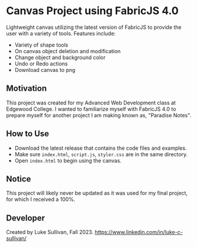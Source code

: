 # Canvas Project using FabricJS 4.0
Lightweight canvas utilizing the latest version of FabricJS to provide the user with a variety of tools.
Features include:
- Variety of shape tools
- On canvas object deletion and modification
- Change object and background color
- Undo or Redo actions
- Download canvas to png

## Motivation
This project was created for my Advanced Web Development class at Edgewood College. I wanted to familiarize myself with FabricJS 4.0 to prepare myself for another project I am making known as, "Paradise Notes". 

## How to Use
- Download the latest release that contains the code files and examples.
- Make sure ```index.html```, ```script.js```, ```styler.css``` are in the same directory.
- Open ```index.html``` to begin using the canvas.

## Notice
This project will likely never be updated as it was used for my final project, for which I received a 100%.

## Developer
Created by Luke Sullivan, Fall 2023.
https://www.linkedin.com/in/luke-c-sullivan/
